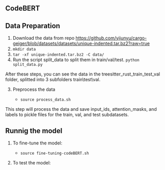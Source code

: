 ## CodeBERT



## Data Preparation

1. Download the data from repo https://github.com/yijunyu/cargo-geiger/blob/datasets/datasets/unique-indented.tar.bz2?raw=true
2. ```mkdir data```
3. ```tar -xf unique-indented.tar.bz2 -C data/```
4. Run the script split_data to split them in train/val/test. ```python split_data.py``` 
 

After these steps, you can see the data in the treesitter_rust_train_test_val folder, splitted into 3 subfolders train\test\val. 


3. Preprocess the data

    
    - ```source process_data.sh```

This step will process the data and save input_ids, attention_masks, and labels to pickle files for the train, val, and test subdatasets.

## Runnig the model

1. To fine-tune the model: 
     - ```source fine-tuning-codeBERT.sh```

2. To test the model:
